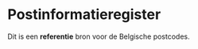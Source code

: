 # Postinformatieregister
<div class="vl-typography">
    <p class="vl-introduction"> 
    Dit is een <strong>referentie</strong> bron voor de Belgische postcodes.
    </p>
</div>